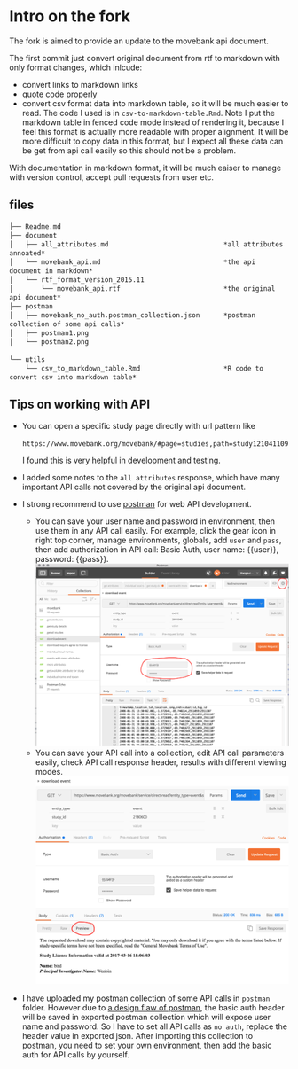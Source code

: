 # Intro on the fork
The fork is aimed to provide an update to the movebank api document. 

The first commit just convert original document from rtf to markdown with only format changes, which inlcude:
- convert links to markdown links
- quote code properly
- convert csv format data into markdown table, so it will be much easier to read. The code I used is in `csv-to-markdown-table.Rmd`. 
  Note I put the markdown table in fenced code mode instead of rendering it, because I feel this format is actually more readable with proper alignment. It will be more difficult to copy data in this format, but I expect all these data can be get from api call easily so this should not be a problem.

With documentation in markdown format, it will be much eaiser to manage with version control, accept pull requests from user etc.

## files
```
├── Readme.md
├── document
│   ├── all_attributes.md                             *all attributes annoated*
│   └── movebank_api.md                               *the api document in markdown*
│   └── rtf_format_version_2015.11
│       └── movebank_api.rtf                          *the original api document*
├── postman
│   ├── movebank_no_auth.postman_collection.json      *postman collection of some api calls*
│   ├── postman1.png
│   └── postman2.png

└── utils
    └── csv_to_markdown_table.Rmd                     *R code to convert csv into markdown table*
```

## Tips on working with API
- You can open a specific study page directly with url pattern like

    `https://www.movebank.org/movebank/#page=studies,path=study121041109`

    I found this is very helpful in development and testing.

- I added some notes to the `all attributes` response, which have many important API calls not covered by the original api document.

- I strong recommend to use [postman](https://www.getpostman.com/) for web API development.
    + You can save your user name and password in environment, then use them in any API call easily.
    For example, click the gear icon in right top corner, manage environments, globals, add `user` and `pass`, then add authorization in API call: Basic Auth, user name: {{user}}, password: {{pass}}.
  ![postman 1](postman/postman1.png?raw=true)
    + You can save your API call into a collection, edit API call parameters easily, check API call response header, results with different viewing modes.
  ![postman 2](postman/postman2.png?raw=true)

- I have uploaded my postman collection of some API calls in `postman` folder. However due to [a design flaw of postman](https://github.com/postmanlabs/postman-app-support/issues/1463), the basic auth header will be saved in exported postman collection which will expose user name and password. So I have to set all API calls as `no auth`, replace the header value in exported json. After importing this collection to postman, you need to set your own environment, then add the basic auth for API calls by yourself.
